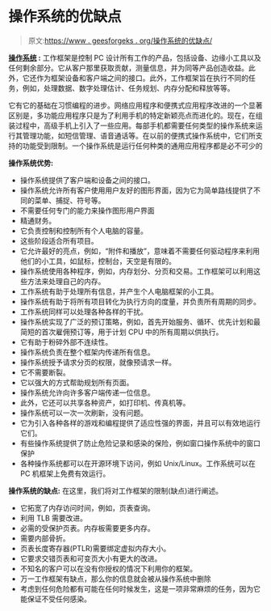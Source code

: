 # 操作系统的优缺点

> 原文:[https://www . geesforgeks . org/操作系统的优缺点/](https://www.geeksforgeeks.org/advantages-and-disadvantages-of-operating-system/)

**[操作系统](https://www.geeksforgeeks.org/types-of-operating-systems/) :**
工作框架是控制 PC 设计所有工作的产品，包括设备、边缘小工具以及任何剩余部分。它从客户那里获取贡献，测量信息，并为同等产品创造收益。此外，它还作为框架设备和客户端之间的接口。此外，工作框架旨在执行不同的任务，例如，处理数据、数字处理估计、任务规划、内存分配和释放等等。

它有它的基础在习惯编程的进步。网络应用程序和便携式应用程序改进的一个显著区别是，多功能应用程序只是为了利用手机的特定新颖亮点而进化的。现在，在组装过程中，高级手机上引入了一些应用。每部手机都需要任何类型的操作系统来运行其管理功能，如短信管理、语音通话等。在以前的便携式操作系统中，它们所支持的功能受到限制。一个操作系统是运行任何种类的通用应用程序都是必不可少的

**操作系统优势:**

*   操作系统提供了客户端和设备之间的接口。
*   操作系统允许所有客户使用用户友好的图形界面，因为它为简单路线提供了不同的菜单、捕捉、符号等。
*   不需要任何专门的能力来操作图形用户界面
*   精通财务。
*   它负责控制和控制所有个人电脑的容量。
*   这些阶段适合所有项目。
*   它允许最好的亮点，例如，“附件和播放”，意味着不需要任何驱动程序来利用他们的小工具，如鼠标，控制台，天空是有限的。
*   操作系统使用各种程序，例如，内存划分、分页和交易。工作框架可以利用这些方法来处理自己的内存。
*   工作系统有助于处理所有信息，并产生个人电脑框架的小工具。
*   操作系统有助于将所有项目转化为执行方向的度量，并负责所有周期的同步。
*   工作系统同样可以处理各种各样的干扰。
*   操作系统实现了广泛的预订策略，例如，首先开始服务、循环、优先计划和最简短的首次雇佣预订等，用于计划 CPU 中的所有周期以供执行。
*   它有助于粉碎外部不连续性。
*   操作系统负责在整个框架内传递所有信息。
*   操作系统授予请求分页的权限，就像预请求一样。
*   它不需要断裂。
*   它以强大的方式帮助规划所有页面。
*   操作系统允许向许多客户端传递一位信息。
*   此外，它还可以共享各种资产，如打印机、传真机等。
*   操作系统可以一次一次刷新，没有问题。
*   它为引入各种各样的游戏和编程提供了适应性强的界面，并且可以有效地运行它们。
*   有些操作系统提供了防止危险记录和感染的保险，例如窗口操作系统中的窗口保护
*   各种操作系统都可以在开源环境下访问，例如 Unix/Linux。工作系统可以在 PC 机框架上免费有效运行。

**操作系统的缺点:**
在这里，我们将对工作框架的限制(缺点)进行阐述。

*   它拓宽了内存访问时间，例如，页表查询。
*   利用 TLB 需要改进。
*   必需的受保护页表。内存板需要更多内存。
*   需要内部骨折。
*   页表长度寄存器(PTLR)需要绑定虚拟内存大小。
*   它要求交错页表和可变页大小有更大的改进。
*   不知名的客户可以在没有你授权的情况下利用你的框架。
*   万一工作框架有缺点，那么你的信息就会被从操作系统中删除
*   考虑到任何危险都有可能在任何时候发生，这是一项非常麻烦的任务，因为它能保证不受任何感染。